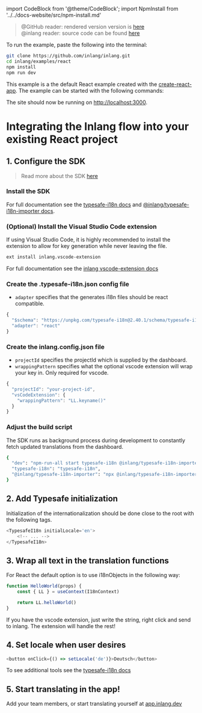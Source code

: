 import CodeBlock from '@theme/CodeBlock';
import NpmInstall from '../../docs-website/src/npm-install.md'

> @GitHub reader: rendered version version is [here](https://docs.inlang.dev/getting-started/react)  
> @inlang reader: source code can be found [here](https://github.com/inlang/inlang/tree/main/examples/react)

To run the example, paste the following into the terminal:

```bash
git clone https://github.com/inlang/inlang.git
cd inlang/examples/react
npm install
npm run dev
```

This example is a the default React example created with the [create-react-app](https://github.com/facebook/create-react-app). The example can be started with the following commands:

The site should now be running on [http://localhost:3000](http://localhost:3000).

# Integrating the Inlang flow into your existing React project

## 1. Configure the SDK

> Read more about the SDK [here](/overview/sdk)

### Install the SDK

<NpmInstall />

For full documentation see the [typesafe-i18n docs](https://github.com/ivanhofer/typesafe-i18n) and [@inlang/typesafe-i18n-importer docs](https://github.com/inlang/inlang/tree/main/packages/typesafe-i18n-importer).

### (Optional) Install the Visual Studio Code extension

If using Visual Studio Code, it is highly recommended to install the extension to allow for key generation while never leaving the file.

```bash
ext install inlang.vscode-extension
```

For full documentation see the [inlang vscode-extension docs](https://github.com/inlang/inlang/tree/main/packages/inlang-vscode-extension)

### Create the .typesafe-i18n.json config file

- `adapter` specifies that the generates i18n files should be react compatible.

```js title="/.typesafe-i18n.json"
{
  "$schema": "https://unpkg.com/typesafe-i18n@2.40.1/schema/typesafe-i18n.json",
  "adapter": "react"
}
```

### Create the inlang.config.json file

- `projectId` specifies the projectId which is supplied by the dashboard.
- `wrappingPattern` specifies what the optional vscode extension will wrap your key in. Only required for vscode.

```js title="/inlang.config.json"
{
  "projectId": "your-project-id",
  "vsCodeExtension": {
    "wrappingPattern": "LL.keyname()"
  }
}
```

### Adjust the build script

The SDK runs as background process during development to constantly fetch updated translations from the dashboard.

```bash
{
  "dev": "npm-run-all start typesafe-i18n @inlang/typesafe-i18n-importer",
  "typesafe-i18n": "typesafe-i18n",
  "@inlang/typesafe-i18n-importer": "npx @inlang/typesafe-i18n-importer"
}
```

## 2. Add Typesafe initialization
Initialization of the internationalization should be done close to the root with the following tags.

```js
<TypesafeI18n initialLocale='en'>
    <!-- ... -->
</TypesafeI18n>
```

## 3. Wrap all text in the translation functions

For React the default option is to use i18nObjects in the following way:

```js
function HelloWorld(props) {
    const { LL } = useContext(I18nContext)

    return LL.helloWorld()
}
```

If you have the vscode extension, just write the string, right click and send to inlang. The extension will handle the rest!

## 4. Set locale when user desires

```js
<button onClick={() => setLocale('de')}>Deutsch</button>
```

To see additional tools see the [typesafe-i18n docs](https://github.com/ivanhofer/typesafe-i18n)

## 5. Start translating in the app!

Add your team members, or start translating yourself at [app.inlang.dev](https://app.inlang.dev/)
